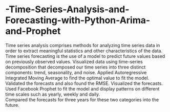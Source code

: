 # -Time-Series-Analysis-and-Forecasting-with-Python-Arima-and-Prophet
Time series analysis comprises methods for analyzing time series data in order to extract meaningful statistics and other characteristics of the data. 
Time series forecasting is the use of a model to predict future values based on previously observed values.
Visualized data using time-series decomposition that decomposed our time series into three distinct components: trend, seasonality, and noise.
Applied Autoregressive Integrated Moving Average to find the optimal value to fit the model.
Validated the forecasts and also found the RMSE.
Visualized the forecasts.
Used Facebook Prophet to fit the model and display patterns on different time scales such as yearly, weekly and daily.  
Compared the forecasts for three years for these two categories into the future.
